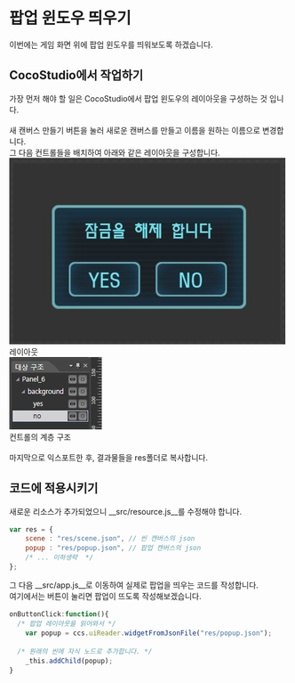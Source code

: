 팝업 윈도우 띄우기
====

이번에는 게임 화면 위에 팝업 윈도우를 띄워보도록 하겠습니다.<br>

CocoStudio에서 작업하기
----
가장 먼저 해야 할 일은 CocoStudio에서 팝업 윈도우의 레이아웃을 구성하는 것 입니다.<br>
<br>
새 캔버스 만들기 버튼을 눌러 새로운 캔버스를 만들고 이름을 원하는 이름으로 변경합니다.
<br>
그 다음 컨트롤들을 배치하여 아래와 같은 레이아웃을 구성합니다.
<br>
![layout](layout.jpg)
레이아웃
<br>
![tree](tree.jpg)
<br>
컨트롤의 계층 구조
<br><br>
마지막으로 익스포트한 후, 결과물들을 res폴더로 복사합니다.
<br>

코드에 적용시키기
----
새로운 리소스가 추가되었으니 __src/resource.js__를 수정해야 합니다.
```js
var res = {
	scene : "res/scene.json", // 씬 캔버스의 json
	popup : "res/popup.json", // 팝업 캔버스의 json
	/* ... 이하생략  */
};
```
그 다음 __src/app.js__로 이동하여 실제로 팝업을 띄우는 코드를 작성합니다.<br>
여기에서는 버튼이 눌리면 팝업이 뜨도록 작성해보겠습니다.
```js
onButtonClick:function(){
  /* 팝업 레이아웃을 읽어와서 */
	var popup = ccs.uiReader.widgetFromJsonFile("res/popup.json");
  
  /* 원래의 씬에 자식 노드로 추가합니다. */
	_this.addChild(popup);
}
```
